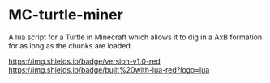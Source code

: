 # MC-turtle-miner

A lua script for a Turtle in Minecraft which allows it to dig in a AxB formation for as long as the chunks are loaded.

https://img.shields.io/badge/version-v1.0-red https://img.shields.io/badge/built%20with-lua-red?logo=lua

